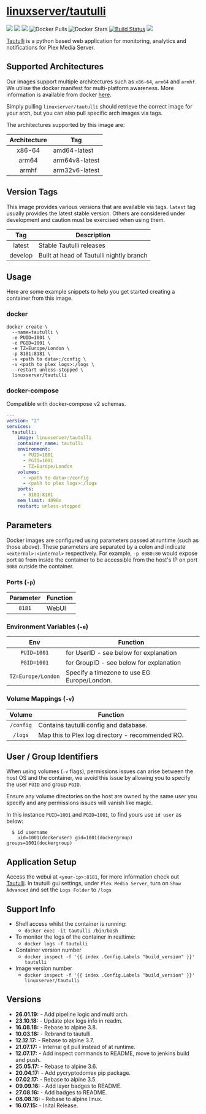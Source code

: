 # [linuxserver/tautulli](https://github.com/linuxserver/docker-tautulli)

[![](https://img.shields.io/discord/354974912613449730.svg?logo=discord&label=LSIO%20Discord&style=flat-square)](https://discord.gg/YWrKVTn)
[![](https://images.microbadger.com/badges/version/linuxserver/tautulli.svg)](https://microbadger.com/images/linuxserver/tautulli "Get your own version badge on microbadger.com")
[![](https://images.microbadger.com/badges/image/linuxserver/tautulli.svg)](https://microbadger.com/images/linuxserver/tautulli "Get your own version badge on microbadger.com")
![Docker Pulls](https://img.shields.io/docker/pulls/linuxserver/tautulli.svg)
![Docker Stars](https://img.shields.io/docker/stars/linuxserver/tautulli.svg)
[![Build Status](https://ci.linuxserver.io/buildStatus/icon?job=Docker-Pipeline-Builders/docker-tautulli/master)](https://ci.linuxserver.io/job/Docker-Pipeline-Builders/job/docker-tautulli/job/master/)
[![](https://lsio-ci.ams3.digitaloceanspaces.com/linuxserver/tautulli/latest/badge.svg)](https://lsio-ci.ams3.digitaloceanspaces.com/linuxserver/tautulli/latest/index.html)

[Tautulli](http://tautulli.com) is a python based web application for monitoring, analytics and notifications for Plex Media Server.

## Supported Architectures

Our images support multiple architectures such as `x86-64`, `arm64` and `armhf`. We utilise the docker manifest for multi-platform awareness. More information is available from docker [here](https://github.com/docker/distribution/blob/master/docs/spec/manifest-v2-2.md#manifest-list). 

Simply pulling `linuxserver/tautulli` should retrieve the correct image for your arch, but you can also pull specific arch images via tags.

The architectures supported by this image are:

| Architecture | Tag |
| :----: | --- |
| x86-64 | amd64-latest |
| arm64 | arm64v8-latest |
| armhf | arm32v6-latest |

## Version Tags

This image provides various versions that are available via tags. `latest` tag usually provides the latest stable version. Others are considered under development and caution must be exercised when using them.

| Tag | Description |
| :----: | --- |
| latest | Stable Tautulli releases |
| develop | Built at head of Tautulli nightly branch |

## Usage

Here are some example snippets to help you get started creating a container from this image.

### docker

```
docker create \
  --name=tautulli \
  -e PUID=1001 \
  -e PGID=1001 \
  -e TZ=Europe/London \
  -p 8181:8181 \
  -v <path to data>:/config \
  -v <path to plex logs>:/logs \
  --restart unless-stopped \
  linuxserver/tautulli
```


### docker-compose

Compatible with docker-compose v2 schemas.

```yaml
---
version: "2"
services:
  tautulli:
    image: linuxserver/tautulli
    container_name: tautulli
    environment:
      - PUID=1001
      - PGID=1001
      - TZ=Europe/London
    volumes:
      - <path to data>:/config
      - <path to plex logs>:/logs
    ports:
      - 8181:8181
    mem_limit: 4096m
    restart: unless-stopped
```

## Parameters

Docker images are configured using parameters passed at runtime (such as those above). These parameters are separated by a colon and indicate `<external>:<internal>` respectively. For example, `-p 8080:80` would expose port `80` from inside the container to be accessible from the host's IP on port `8080` outside the container.

### Ports (`-p`)

| Parameter | Function |
| :----: | --- |
| `8181` | WebUI |


### Environment Variables (`-e`)

| Env | Function |
| :----: | --- |
| `PUID=1001` | for UserID - see below for explanation |
| `PGID=1001` | for GroupID - see below for explanation |
| `TZ=Europe/London` | Specify a timezone to use EG Europe/London. |

### Volume Mappings (`-v`)

| Volume | Function |
| :----: | --- |
| `/config` | Contains tautulli config and database. |
| `/logs` | Map this to Plex log directory - recommended RO. |



## User / Group Identifiers

When using volumes (`-v` flags), permissions issues can arise between the host OS and the container, we avoid this issue by allowing you to specify the user `PUID` and group `PGID`.

Ensure any volume directories on the host are owned by the same user you specify and any permissions issues will vanish like magic.

In this instance `PUID=1001` and `PGID=1001`, to find yours use `id user` as below:

```
  $ id username
    uid=1001(dockeruser) gid=1001(dockergroup) groups=1001(dockergroup)
```

## Application Setup

Access the webui at `<your-ip>:8181`, for more information check out [Tautulli](http://tautulli.com).
In tautulli gui settings, under `Plex Media Server`, turn on `Show Advanced` and set the `Logs Folder` to `/logs`



## Support Info

* Shell access whilst the container is running: 
  * `docker exec -it tautulli /bin/bash`
* To monitor the logs of the container in realtime: 
  * `docker logs -f tautulli`
* Container version number 
  * `docker inspect -f '{{ index .Config.Labels "build_version" }}' tautulli`
* Image version number
  * `docker inspect -f '{{ index .Config.Labels "build_version" }}' linuxserver/tautulli`

## Versions

* **26.01.19:** - Add pipeline logic and multi arch.
* **23.10.18:** - Update plex logs info in readm.
* **16.08.18:** - Rebase to alpine 3.8.
* **10.03.18:** - Rebrand to tautulli.
* **12.12.17:** - Rebase to alpine 3.7.
* **21.07.17:** - Internal git pull instead of at runtime.
* **12.07.17:** - Add inspect commands to README, move to jenkins build and push.
* **25.05.17:** - Rebase to alpine 3.6.
* **20.04.17:** - Add pycryptodomex pip package.
* **07.02.17:** - Rebase to alpine 3.5.
* **09.09.16:** - Add layer badges to README.
* **27.08.16:** - Add badges to README.
* **08.08.16:** - Rebase to alpine linux.
* **16.07.15:** - Inital Release.
